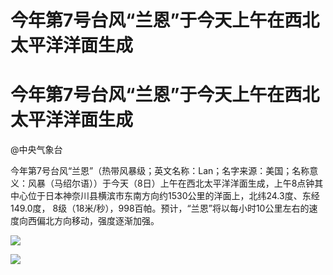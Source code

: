 # 今年第7号台风“兰恩”于今天上午在西北太平洋洋面生成

# 今年第7号台风“兰恩”于今天上午在西北太平洋洋面生成

@中央气象台

今年第7号台风“兰恩”（热带风暴级；英文名称：Lan；名字来源：美国；名称意义：风暴（马绍尔语））于今天（8日）上午在西北太平洋洋面生成，上午8点钟其中心位于日本神奈川县横滨市东南方向约1530公里的洋面上，北纬24.3度、东经149.0度，
8级（18米/秒），998百帕。预计，“兰恩”将以每小时10公里左右的速度向西偏北方向移动，强度逐渐加强。

![](https://inews.gtimg.com/om_bt/OE8DNq2J4L-62oJgn042OaLhsneUy_xK0H6aN5zxHybQMAA/1000)

![](https://inews.gtimg.com/om_bt/OqS14j5ZRY9onCAPfM3uVpWAp6JL75mMtMIg6CjdBfgMAAA/1000)

